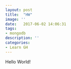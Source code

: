 ```yaml
---
layout: post
title:  "HW"
image: ''
date:   2017-06-02 14:06:31
tags:
- mongodb
description: ''
categories:
- Learn GH 
---
```


Hello World!